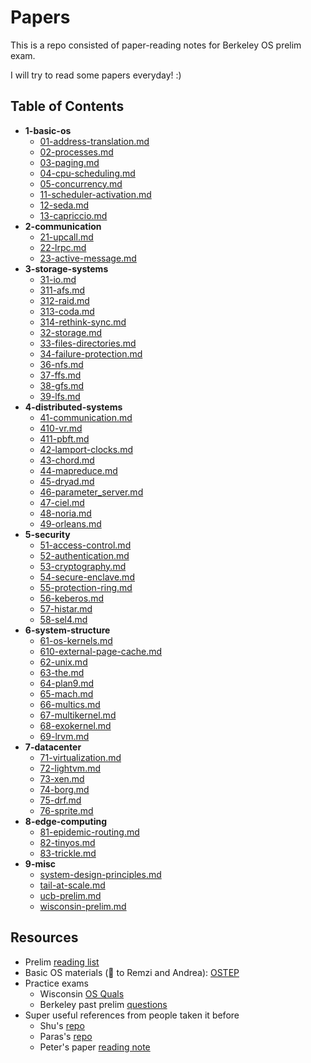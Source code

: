 # Papers

This is a repo consisted of paper-reading notes for Berkeley OS prelim exam. 

I will try to read some papers everyday! :)

## Table of Contents
- __1\-basic\-os__
    - [01\-address\-translation.md](1-basic-os/01-address-translation.md)
    - [02\-processes.md](1-basic-os/02-processes.md)
    - [03\-paging.md](1-basic-os/03-paging.md)
    - [04\-cpu\-scheduling.md](1-basic-os/04-cpu-scheduling.md)
    - [05\-concurrency.md](1-basic-os/05-concurrency.md)
    - [11\-scheduler\-activation.md](1-basic-os/11-scheduler-activation.md)
    - [12\-seda.md](1-basic-os/12-seda.md)
    - [13\-capriccio.md](1-basic-os/13-capriccio.md)
- __2\-communication__
    - [21\-upcall.md](2-communication/21-upcall.md)
    - [22\-lrpc.md](2-communication/22-lrpc.md)
    - [23\-active\-message.md](2-communication/23-active-message.md)
- __3\-storage\-systems__
    - [31\-io.md](3-storage-systems/31-io.md)
    - [311\-afs.md](3-storage-systems/311-afs.md)
    - [312\-raid.md](3-storage-systems/312-raid.md)
    - [313\-coda.md](3-storage-systems/313-coda.md)
    - [314\-rethink\-sync.md](3-storage-systems/314-rethink-sync.md)
    - [32\-storage.md](3-storage-systems/32-storage.md)
    - [33\-files\-directories.md](3-storage-systems/33-files-directories.md)
    - [34\-failure\-protection.md](3-storage-systems/34-failure-protection.md)
    - [36\-nfs.md](3-storage-systems/36-nfs.md)
    - [37\-ffs.md](3-storage-systems/37-ffs.md)
    - [38\-gfs.md](3-storage-systems/38-gfs.md)
    - [39\-lfs.md](3-storage-systems/39-lfs.md)
- __4\-distributed\-systems__
    - [41\-communication.md](4-distributed-systems/41-communication.md)
    - [410\-vr.md](4-distributed-systems/410-vr.md)
    - [411\-pbft.md](4-distributed-systems/411-pbft.md)
    - [42\-lamport\-clocks.md](4-distributed-systems/42-lamport-clocks.md)
    - [43\-chord.md](4-distributed-systems/43-chord.md)
    - [44\-mapreduce.md](4-distributed-systems/44-mapreduce.md)
    - [45\-dryad.md](4-distributed-systems/45-dryad.md)
    - [46\-parameter\_server.md](4-distributed-systems/46-parameter_server.md)
    - [47\-ciel.md](4-distributed-systems/47-ciel.md)
    - [48\-noria.md](4-distributed-systems/48-noria.md)
    - [49\-orleans.md](4-distributed-systems/49-orleans.md)
- __5\-security__
    - [51\-access\-control.md](5-security/51-access-control.md)
    - [52\-authentication.md](5-security/52-authentication.md)
    - [53\-cryptography.md](5-security/53-cryptography.md)
    - [54\-secure\-enclave.md](5-security/54-secure-enclave.md)
    - [55\-protection\-ring.md](5-security/55-protection-ring.md)
    - [56\-keberos.md](5-security/56-keberos.md)
    - [57\-histar.md](5-security/57-histar.md)
    - [58\-sel4.md](5-security/58-sel4.md)
- __6\-system\-structure__
    - [61\-os\-kernels.md](6-system-structure/61-os-kernels.md)
    - [610\-external\-page\-cache.md](6-system-structure/610-external-page-cache.md)
    - [62\-unix.md](6-system-structure/62-unix.md)
    - [63\-the.md](6-system-structure/63-the.md)
    - [64\-plan9.md](6-system-structure/64-plan9.md)
    - [65\-mach.md](6-system-structure/65-mach.md)
    - [66\-multics.md](6-system-structure/66-multics.md)
    - [67\-multikernel.md](6-system-structure/67-multikernel.md)
    - [68\-exokernel.md](6-system-structure/68-exokernel.md)
    - [69\-lrvm.md](6-system-structure/69-lrvm.md)
- __7\-datacenter__
    - [71\-virtualization.md](7-datacenter/71-virtualization.md)
    - [72\-lightvm.md](7-datacenter/72-lightvm.md)
    - [73\-xen.md](7-datacenter/73-xen.md)
    - [74\-borg.md](7-datacenter/74-borg.md)
    - [75\-drf.md](7-datacenter/75-drf.md)
    - [76\-sprite.md](7-datacenter/76-sprite.md)
- __8\-edge\-computing__
    - [81\-epidemic\-routing.md](8-edge-computing/81-epidemic-routing.md)
    - [82\-tinyos.md](8-edge-computing/82-tinyos.md)
    - [83\-trickle.md](8-edge-computing/83-trickle.md)
- __9\-misc__
    - [system\-design\-principles.md](9-misc/system-design-principles.md)
    - [tail\-at\-scale.md](9-misc/tail-at-scale.md)
    - [ucb\-prelim.md](9-misc/ucb-prelim.md)
    - [wisconsin\-prelim.md](9-misc/wisconsin-prelim.md)
  
## Resources
* Prelim [reading list](https://ucbosprelim.samkumar.org/reading.html)
* Basic OS materials (🙌 to Remzi and Andrea): [OSTEP](https://pages.cs.wisc.edu/~remzi/OSTEP/)
* Practice exams
    *  Wisconsin [OS Quals](https://www.cs.wisc.edu/operating-systems-quals/)
    *  Berkeley past prelim [questions](https://www2.eecs.berkeley.edu/Protected/Grads/CS/Prelims/osqu.html)
* Super useful references from people taken it before 
    *  Shu's [repo](https://github.com/lynnliu030/os-prelim)
    *  Paras's [repo](https://github.com/parasj/papers)
    *  Peter's paper [reading note](https://pschafhalter.com/blog) 
